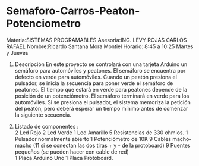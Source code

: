 # Semaforo-Carros-Peaton-Potenciometro
Materia:SISTEMAS PROGRAMABLES
Asesoria:ING. LEVY ROJAS CARLOS RAFAEL
Nombre:Ricardo Santana Mora Montiel  Horario: 8:45 a 10:25 Martes y Jueves

1. Descripción En este proyecto se controlará con una tarjeta Arduino un semáforo para automóviles y peatones.
El semáforo se encuentra por defecto en verde para automóviles.
Cuando un peatón presiona el pulsador, se inicia la secuencia para poner verde el semáforo de peatones.
El tiempo que estará en verde para peatones depende de la posición de un potenciómetro. 
El semáforo terminará en verde para los automóviles.
Si se presiona el pulsador, el sistema memoriza la petición del peatón, pero deberá esperar un tiempo mínimo antes de comenzar 
la siguiente secuencia.   

2. Listado de componentes :   
2  Led Rojo 
2  Led Verde
1  Led Amarillo 
5  Resistencias de 330 ohmios. 
1  Pulsador normalmente abierto 
1  Potenciómetro de 10K 
9  Cables macho-macho (11 si se conectan las dos tiras + y  - de la protoboard) 
9  Puentes pequeños (se pueden hacer con cable de red)  
1  Placa Arduino Uno 
1  Placa Protoboard.  
